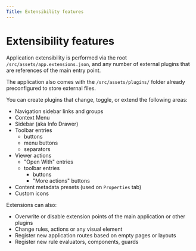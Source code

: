 ```yaml
---
Title: Extensibility features
---
```


# Extensibility features

Application extensibility is performed via the root `/src/assets/app.extensions.json`,
and any number of external plugins that are references of the main entry point.

The application also comes with the `/src/assets/plugins/` folder
already preconfigured to store external files.

You can create plugins that change, toggle, or extend the following areas:

- Navigation sidebar links and groups
- Context Menu
- Sidebar (aka Info Drawer)
- Toolbar entries
  - buttons
  - menu buttons
  - separators
- Viewer actions
  - "Open With" entries
  - toolbar entries
    - buttons
    - "More actions" buttons
- Content metadata presets (used on `Properties` tab)
- Custom icons

Extensions can also:

- Overwrite or disable extension points of the main application or other plugins
- Change rules, actions or any visual element
- Register new application routes based on empty pages or layouts
- Register new rule evaluators, components, guards
